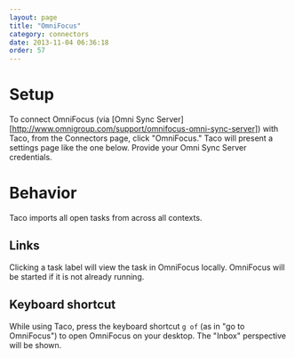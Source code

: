 ```yaml
---
layout: page
title: "OmniFocus"
category: connectors
date: 2013-11-04 06:36:18
order: 57
---
```


# Setup

To connect OmniFocus (via [Omni Sync Server][http://www.omnigroup.com/support/omnifocus-omni-sync-server])
with Taco, from the Connectors page, click "OmniFocus." Taco will
present a settings page like the one below. Provide your Omni Sync
Server credentials.

# Behavior

Taco imports all open tasks from across all contexts.

## Links

Clicking a task label will view the task in OmniFocus locally.
OmniFocus will be started if it is not already running.

## Keyboard shortcut

While using Taco, press the keyboard shortcut `g of` (as in "go to
OmniFocus") to open OmniFocus on your desktop. The "Inbox" perspective
will be shown.
